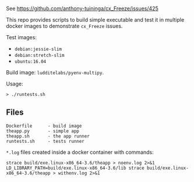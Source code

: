 See https://github.com/anthony-tuininga/cx_Freeze/issues/425

This repo provides scripts to build simple executable and test it in multiple
docker images to demonstrate `cx_Freeze` issues.

Test images:

* `debian:jessie-slim`
* `debian:stretch-slim`
* `ubuntu:16.04`

Build image: `ludditelabs/pyenv-multipy`.

Usage:

    > ./runtests.sh


Files
-----

    Dockerfile      - build image
    theapp.py       - simple app
    theapp.sh       - the app runner
    runtests.sh     - tests runner


`*.log` files created inside a docker container with commands:

    strace build/exe.linux-x86_64-3.6/theapp > noenv.log 2>&1
    LD_LIBRARY_PATH=build/exe.linux-x86_64-3.6/lib strace build/exe.linux-x86_64-3.6/theapp > withenv.log 2>&1
